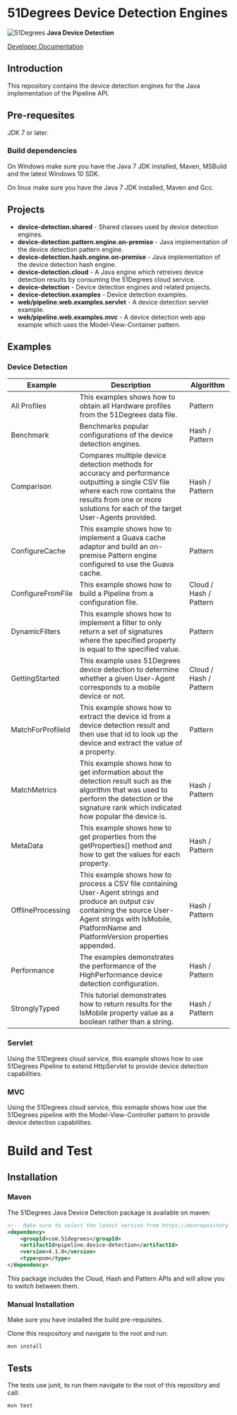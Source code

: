 # 51Degrees Device Detection Engines

![51Degrees](https://51degrees.com/DesktopModules/FiftyOne/Distributor/Logo.ashx?utm_source=github&utm_medium=repository&utm_content=readme_main&utm_campaign=java-open-source "Data rewards the curious") **Java Device Detection**

[Developer Documentation](https://docs.51degrees.com?utm_source=github&utm_medium=repository&utm_content=documentation&utm_campaign=java-open-source "developer documentation")

## Introduction

This repository contains the device detection engines for the Java implementation of the Pipeline API.

## Pre-requesites

JDK 7 or later.

### Build dependencies

On Windows make sure you have the Java 7 JDK installed, Maven, MSBuild and the latest Windows 10 SDK.

On linux make sure you have the Java 7 JDK installed, Maven and Gcc.

## Projects

- **device-detection.shared** - Shared classes used by device detection engines.
- **device-detection.pattern.engine.on-premise** - Java implementation of the device detection pattern engine.
- **device-detection.hash.engine.on-premise** - Java implementation of the device detection hash engine.
- **device-detection.cloud** - A Java engine which retreives device detection results by consuming the 51Degrees cloud service.
- **device-detection** - Device detection engines and related projects.
- **device-detection.examples** - Device detection examples.
- **web/pipeline.web.examples.servlet** - A device detection servlet example.
- **web/pipeline.web.examples.mvc** - A device detection web app example which uses the Model-View-Container pattern.

## Examples 

### Device Detection

|Example|Description|Algorithm|
|-------|-----------|---------|
|All Profiles|This examples shows how to obtain all Hardware profiles from the 51Degrees data file.|Pattern|
|Benchmark|Benchmarks popular configurations of the device detection engines.|Hash / Pattern|
|Comparison|Compares multiple device detection methods for accuracy and performance outputting a single CSV file where each row contains the results from one or more solutions for each of the target User-Agents provided.|Hash / Pattern|
|ConfigureCache|This example shows how to implement a Guava cache adaptor and build an on-premise Pattern engine configured to use the Guava cache.|Pattern|
|ConfigureFromFile|This example shows how to build a Pipeline from a configuration file.|Cloud / Hash / Pattern|
|DynamicFilters|This example shows how to implement a filter to only return a set of signatures where the specified property is equal to the specified value.|Pattern|
|GettingStarted|This example uses 51Degrees device detection to determine whether a given User-Agent corresponds to a mobile device or not.|Cloud / Hash / Pattern|
|MatchForProfileId|This example shows how to extract the device id from a device detection result and then use that id to look up the device and extract the value of a property.|Pattern|
|MatchMetrics|This example shows how to get information about the detection result such as the algorithm that was used to perform the detection or the signature rank which indicated how popular the device is.|Hash / Pattern|
|MetaData|This example shows how to get properties from the getProperties() method and how to get the values for each property.|Hash / Pattern|
|OfflineProcessing|This example shows how to process a CSV file containing User-Agent strings and produce an output csv containing the source User-Agent strings with IsMobile, PlatformName and PlatformVersion properties appended.|Hash / Pattern|
|Performance|The examples demonstrates the performance of the HighPerformance device detection configuration.|Hash / Pattern|
|StronglyTyped|This tutorial demonstrates how to return results for the IsMobile property value as a boolean rather than a string.|Hash / Pattern|


### Servlet
Using the 51Degrees cloud service, this example shows how to use 51Degrees Pipeline to extend HttpServlet to provide device detection capabilities. 

### MVC
Using the 51Degrees cloud service, this exmaple shows how use the 51Degrees pipeline with the Model-View-Controller pattern to provide device detection capabilities.

# Build and Test

## Installation

### Maven

The 51Degrees Java Device Detection package is available on maven:

```xml
<!-- Make sure to select the latest version from https://mvnrepository.com/artifact/com.51degrees/pipeline.device-detection -->
<dependency>
    <groupId>com.51degrees</groupId>
    <artifactId>pipeline.device-detection</artifactId>
    <version>4.1.0</version>
    <type>pom</type>
</dependency>
```
This package includes the Cloud, Hash and Pattern APIs and will allow you to switch between them.

### Manual Installation

Make sure you have installed the build pre-requisites.

Clone this respository and navigate to the root and run:

```
mvn install
```


## Tests

The tests use junit, to run them navigate to the root of this repository and call:

```
mvn test
```